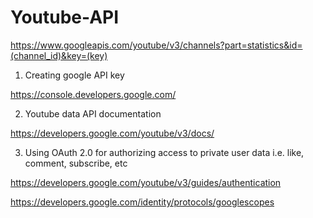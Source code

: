 # Youtube-API


https://www.googleapis.com/youtube/v3/channels?part=statistics&id=(channel_id)&key=(key)

1) Creating google API key

https://console.developers.google.com/

2) Youtube data API documentation

https://developers.google.com/youtube/v3/docs/

3) Using OAuth 2.0 for authorizing access to private user data i.e. like, comment, subscribe, etc

https://developers.google.com/youtube/v3/guides/authentication 

https://developers.google.com/identity/protocols/googlescopes
